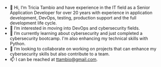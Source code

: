 - 👋 Hi, I’m Tricia Tambio and have experience in the IT field as a Senior Application Developer for over 20 years with experience in application development, DevOps, testing,
production support and the full development life cycle.
- 👀 I’m interested in moving into DevOps and cybersecurity fields. 
- 🌱 I’m currently learning about cybersecurity and just completed a cybersecurity bootcamp.  I'm also enhancing my technical skills with Python.
- 💞️ I’m looking to collaborate on working on projects that can enhance my cybersecurity skills but also contribute to a team.
- 📫 I can be reached at ttambio@gmail.com.

<!---
ttambio/ttambio is a ✨ special ✨ repository because its `README.md` (this file) appears on your GitHub profile.
You can click the Preview link to take a look at your changes.
--->
